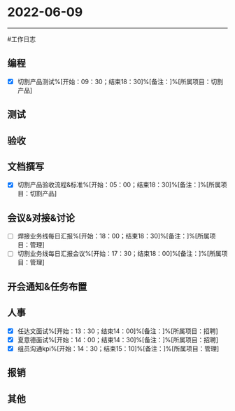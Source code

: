 # 2022-06-09 

---

#工作日志

## 编程
- [x] 切割产品测试%[开始：09：30；结束18：30]%[备注：]%[所属项目：切割产品]


## 测试



## 验收 



## 文档撰写 
- [x] 切割产品验收流程&标准%[开始：05：00；结束18：30]%[备注：]%[所属项目：切割产品]


## 会议&对接&讨论

- [ ] 焊接业务线每日汇报%[开始：18：00；结束18：30]%[备注：]%[所属项目：管理]
- [ ] 切割业务线每日汇报会议%[开始：17：30；结束18：00]%[备注：]%[所属项目：管理]

## 开会通知&任务布置



## 人事
- [x] 任达文面试%[开始：13：30；结束14：00]%[备注：]%[所属项目：招聘]
- [x] 夏意德面试%[开始：14：00；结束14：30]%[备注：]%[所属项目：招聘]
- [x] 组员沟通kpi%[开始：14：30；结束15：10]%[备注：]%[所属项目：管理]

## 报销



## 其他



